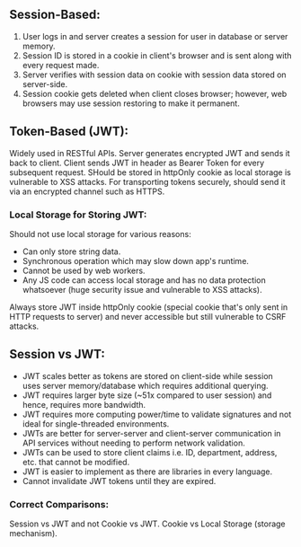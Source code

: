 ## Session-Based:
1. User logs in and server creates a session for user in database or server memory.
2. Session ID is stored in a cookie in client's browser and is sent along with every request made.
3. Server verifies with session data on cookie with session data stored on server-side.
4. Session cookie gets deleted when client closes browser; however, web browsers may use session restoring to make it permanent.

## Token-Based (JWT):
Widely used in RESTful APIs. Server generates encrypted JWT and sends it back to client. Client sends JWT in header as Bearer Token for every subsequent request. SHould be stored in httpOnly cookie as local storage is vulnerable to XSS attacks. For transporting tokens securely, should send it via an encrypted channel such as HTTPS.

### Local Storage for Storing JWT:
Should not use local storage for various reasons:
- Can only store string data.
- Synchronous operation which may slow down app's runtime.
- Cannot be used by web workers.
- Any JS code can access local storage and has no data protection whatsoever (huge security issue and vulnerable to XSS attacks).

Always store JWT inside httpOnly cookie (special cookie that's only sent in HTTP requests to server) and never accessible but still vulnerable to CSRF attacks.

## Session vs JWT:
- JWT scales better as tokens are stored on client-side while session uses server memory/database which requires additional querying.
- JWT requires larger byte size (~51x compared to user session) and hence, requires more bandwidth.
- JWT requires more computing power/time to validate signatures and not ideal for single-threaded environments.
- JWTs are better for server-server and client-server communication in API services without needing to perform network validation.
- JWTs can be used to store client claims i.e. ID, department, address, etc. that cannot be modified.
- JWT is easier to implement as there are libraries in every language.
- Cannot invalidate JWT tokens until they are expired. 

### Correct Comparisons:
Session vs JWT and not Cookie vs JWT. Cookie vs Local Storage (storage mechanism).

